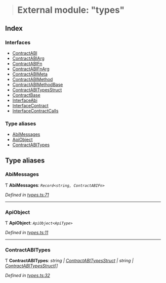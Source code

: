 > # External module: "types"

## Index

### Interfaces

* [ContractABI](../interfaces/_types_.contractabi.md)
* [ContractABIArg](../interfaces/_types_.contractabiarg.md)
* [ContractABIFn](../interfaces/_types_.contractabifn.md)
* [ContractABIFnArg](../interfaces/_types_.contractabifnarg.md)
* [ContractABIMeta](../interfaces/_types_.contractabimeta.md)
* [ContractABIMethod](../interfaces/_types_.contractabimethod.md)
* [ContractABIMethodBase](../interfaces/_types_.contractabimethodbase.md)
* [ContractABITypesStruct](../interfaces/_types_.contractabitypesstruct.md)
* [ContractBase](../interfaces/_types_.contractbase.md)
* [InterfaceAbi](../interfaces/_types_.interfaceabi.md)
* [InterfaceContract](../interfaces/_types_.interfacecontract.md)
* [InterfaceContractCalls](../interfaces/_types_.interfacecontractcalls.md)

### Type aliases

* [AbiMessages](_types_.md#abimessages)
* [ApiObject](_types_.md#apiobject)
* [ContractABITypes](_types_.md#contractabitypes)

## Type aliases

###  AbiMessages

Ƭ **AbiMessages**: *`Record<string, ContractABIFn>`*

*Defined in [types.ts:71](https://github.com/polkadot-js/api/blob/8922bbf/packages/api-contract/src/types.ts#L71)*

___

###  ApiObject

Ƭ **ApiObject**: *`ApiObject<ApiType>`*

*Defined in [types.ts:11](https://github.com/polkadot-js/api/blob/8922bbf/packages/api-contract/src/types.ts#L11)*

___

###  ContractABITypes

Ƭ **ContractABITypes**: *string | [ContractABITypesStruct](../interfaces/_types_.contractabitypesstruct.md) | string | [ContractABITypesStruct](../interfaces/_types_.contractabitypesstruct.md)[]*

*Defined in [types.ts:32](https://github.com/polkadot-js/api/blob/8922bbf/packages/api-contract/src/types.ts#L32)*
